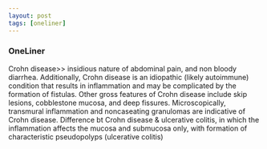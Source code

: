 ```yaml
---
layout: post
tags: [oneliner]
---
```



### OneLiner

Crohn disease>> insidious nature of abdominal pain, and non bloody diarrhea.  Additionally, Crohn disease is an idiopathic (likely autoimmune) condition that results in inflammation and may be complicated by the formation of fistulas.  Other gross features of Crohn disease include skip lesions, cobblestone mucosa, and deep fissures. Microscopically, transmural inflammation and noncaseating granulomas are indicative of Crohn disease. Difference bt Crohn disease & ulcerative colitis, in which the inflammation affects the mucosa and submucosa only, with formation of characteristic pseudopolyps (ulcerative colitis)
